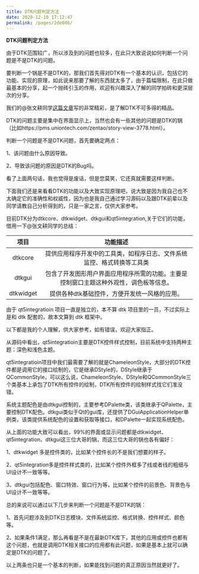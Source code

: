 ```yaml
---
title: DTK问题判定方法
date: 2020-12-10 17:12:47
permalink: /pages/2de806/
---
```

**DTK问题判定方法**

由于DTK范围较广，所以涉及到的问题也较多，在此只大致说说如何判断一个问题是不是DTK的问题。

要判断一个锅是不是DTK的，那我们首先得对DTK有一个基本的认识，包括它的功能、实现的原理，如此说来那要了解的东西就太多了，由于篇幅限制，在此只做最基本的分享，起一个抛砖引玉的作用，欢迎有兴趣深入了解的同学拍砖和更深层次的分享。

我们的@张文耕同学[这篇文章](04.Dtk的历史起源、发展，和简单入门.md)写的非常精彩，是了解DTK不可多得的精品。

DTK的问题主要是集中在界面显示上，当然也会有一些其他的问题是DTK的锅（比如https://pms.uniontech.com/zentao/story-view-3778.html）。

判断一个问题是不是DTK问题，首先要确定两点：

1、该问题由什么原因导致。

2、导致该问题的原因是DTK的Bug吗。

看了上面两句话，我也觉得是废话，但是您莫笑，它还真就需要这样判断。

下面我们还是来看看DTK的功能以及大致实现原理吧，说大致是因为我自己也不太确定它的准确性和权威性，因为也是我自己通过学习源码以及跟DTK前辈以及同学请教自己分析得到的，只是一家之言，仅供大家参考。

目前DTK分为dtkcore、dtkwidget、dtkgui和qt5integration,关于它们的功能，借用一下@张文耕同学的总结：

|   项目    |                           功能描述                           |
| :-------: | :----------------------------------------------------------: |
|  dtkcore  | 提供应用程序开发中的工具类，如程序日志、文件系统监控、格式转换等工具类 |
|  dtkgui   | 包含了开发图形用户界面应用程序所需的功能。主要是控制窗口主题这种外观性，调色板等信息。 |
| dtkwidget |        提供各种dtk基础控件，方便开发统一风格的应用。         |

由于 qt5integratioin 项目一直是独立的，本不算 dtk 项目里的一员，不过实际上是和 dtk 配套的，故本文算到 dtk 框架中。

以下都是我的个人理解，供大家参考，如有错误，欢迎大家指正。

从源码中看出，qt5integratioin主要是DTK控件样式控制，目前系统中支持两种主题：深色和浅色主题。

qt5integratioin项目中我们最需要了解的就是ChameleonStyle，大部分的DTK控件都是调用它的接口绘制的，它是继承DStyle的，DStyle继承于QCommonStyle，可以这么说，ChameleonStyle、DStyle和QCommonStyle三个类基本上承包了DTK所有控件的绘制，DTK所有控件的绘制样式找它们准没错。

系统主题配色是由dtkgui控制的，主要参考DPalette类，该类继承于QPalette，主要控制DTK配色。dtkgui类似于Qt的gui库，还提供了DGuiApplicationHelper单例类，该类提供系统配色的设置和获取等接口，和DPalette一起实现系统配色。

从上面的功能大致可以看出，99%的界面或显示问题都是dtkwidget、qt5integration、dtkgui这三位大哥的锅，而这三位大哥的锅也各有偏好：

1、dtkwidget 多是控件类的，比如某个控件长的不是我们想要的样子。

2、qt5integration多是控件样式类的，比如某个控件外框多了线或者线的粗细与UI设计不一致等等。

3、dtkgui包括配色、窗口特效、窗口行为等，比如某个控件的前景色、背景色与UI设计不一致等等。

总的来说可以通过以下几步来判断一个问题是不是DTK的锅：

1、首先问题涉及到DTK日志模块、文件系统监控、格式转换、控件样式、颜色等。

2、如果条件1满足，那么再看是不是在最新DTK库下，其他的应用或控件也都有这个问题，也就是调用DTK相关接口的应用都有此问题，如果是基本上就可以确定是DTK的问题了。

以上两条也只是一个基本的判断，如果能找到问题的真正原因当然就更好了。